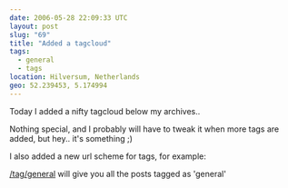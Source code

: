 ```yaml
---
date: 2006-05-28 22:09:33 UTC
layout: post
slug: "69"
title: "Added a tagcloud"
tags:
  - general
  - tags
location: Hilversum, Netherlands
geo: 52.239453, 5.174994
---
```

<p>Today I added a nifty tagcloud below my archives..</p>

<p>Nothing special, and I probably will have to tweak it when more tags are added, but hey.. it's something ;)</p>

<p>I also added a new url scheme for tags, for example:</p>

<p><a href="/tag/general">/tag/general</a> will give you all the posts tagged as 'general'</p>

